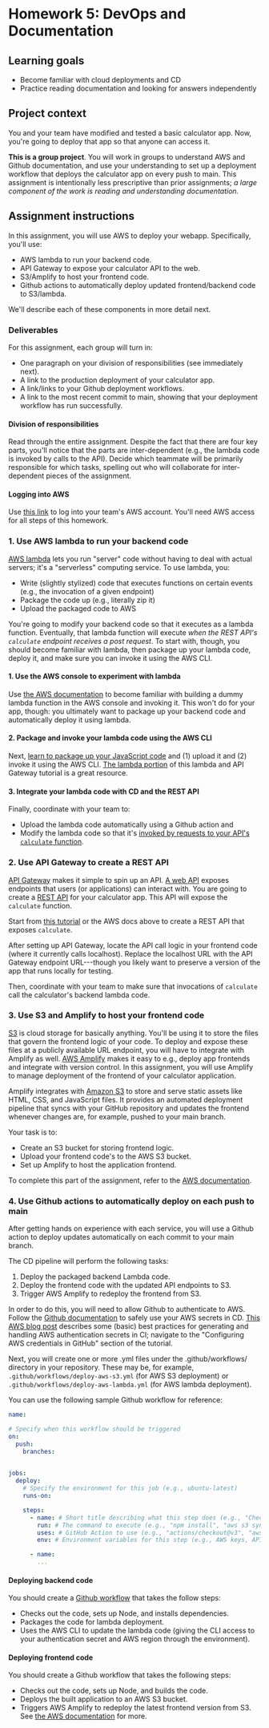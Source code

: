 # Homework 5: DevOps and Documentation

## Learning goals

- Become familiar with cloud deployments and CD
- Practice reading documentation and looking for answers independently

## Project context

You and your team have modified and tested a basic calculator app. Now, you're going to deploy that app so that anyone can access it.

**This is a group project**. You will work in groups to understand AWS and Github documentation, and use your understanding to set up a deployment workflow that deploys the calculator app on every push to main. This assignment is intentionally less prescriptive than prior assignments;
*a large component of the work is reading and understanding documentation.*


## Assignment instructions

In this assignment, you will use AWS to deploy your webapp. Specifically, you'll use:
- AWS lambda to run your backend code.
- API Gateway to expose your calculator API to the web.
- S3/Amplify to host your frontend code.
- Github actions to automatically deploy updated frontend/backend code to S3/lambda.

We'll describe each of these components in more detail next.

### Deliverables

For this assignment, each group will turn in:
- One paragraph on your division of responsibilities (see immediately next).
- A link to the production deployment of your calculator app.
- A link/links to your Github deployment workflows.
- A link to the most recent commit to main, showing that your deployment workflow has run successfully.

#### Division of responsibilities

Read through the entire assignment. Despite the fact that there are four key parts, you'll notice that the parts are inter-dependent (e.g., the lambda code is invoked by calls to the API). Decide which teammate will be primarily responsible for which tasks, spelling out who will collaborate for inter-dependent pieces of the assignment.

#### Logging into AWS

Use [this link](https://login.cmu.edu/idp/profile/SAML2/Unsolicited/SSO?providerId=urn:amazon:webservices) to log into your team's AWS account. You'll need AWS access for all steps of this homework.

### 1. Use AWS lambda to run your backend code

[AWS lambda](https://docs.aws.amazon.com/lambda/latest/dg/welcome.html)
lets you run "server" code without having to deal with actual servers;
it's a "serverless" computing service. To use lambda, you:
- Write (slightly stylized) code that executes functions on certain events (e.g., the invocation of a given endpoint)
- Package the code up (e.g., literally zip it)
- Upload the packaged code to AWS

You're going to modify your backend code so that it executes as a lambda function.
Eventually, that lambda function will execute *when the REST API's `calculate` endpoint receives a post request*.
To start with, though, you should become familiar with lambda, then package up your lambda code, deploy it, and make sure you can invoke it using the AWS CLI.

#### 1. Use the AWS console to experiment with lambda

Use [the AWS documentation](https://docs.aws.amazon.com/lambda/latest/dg/getting-started.html)
to become familiar with building a dummy lambda function in the AWS console and invoking it.
This won't do for your app, though: you ultimately want to package up your backend code and
automatically deploy it using lambda.

#### 2. Package and invoke your lambda code using the AWS CLI

Next, [learn to package up your JavaScript code](https://docs.aws.amazon.com/lambda/latest/dg/nodejs-package.html#nodejs-package-create-update)
and (1) upload it and (2) invoke it using the AWS CLI. [The lambda portion](https://docs.aws.amazon.com/lambda/latest/dg/services-apigateway-tutorial.html#services-apigateway-tutorial-function) of this lambda and API Gateway tutorial is a great resource.

#### 3. Integrate your lambda code with CD and the REST API

Finally, coordinate with your team to:
- Upload the lambda code automatically using a Github action and
- Modify the lambda code so that it's [invoked by requests to your API's `calculate` function](https://docs.aws.amazon.com/lambda/latest/dg/services-apigateway-tutorial.html#services-apigateway-tutorial).

### 2. Use API Gateway to create a REST API

[API Gateway](https://aws.amazon.com/api-gateway/) makes it simple to spin up an API.
[A web API](https://blog.postman.com/what-is-an-api-endpoint/) exposes endpoints that users (or applications) can interact with.
You are going to create a [REST API](https://www.redhat.com/en/topics/api/what-is-a-rest-api) for your calculator app.
This API will expose the `calculate` function.

Start from [this tutorial](https://docs.aws.amazon.com/lambda/latest/dg/services-apigateway-tutorial.html#services-apigateway-tutorial-api) or the AWS docs above to create a REST API that exposes `calculate`.

After setting up API Gateway, locate the API call logic in your frontend code (where it currently calls localhost). Replace the localhost URL with the API Gateway endpoint URL---though you likely want to preserve a version of the app that runs locally for testing.

Then, coordinate with your team to make sure that invocations of `calculate` call the calculator's backend lambda code.

### 3. Use S3 and Amplify to host your frontend code

[S3](https://aws.amazon.com/s3/) is cloud storage for basically anything.
You'll be using it to store the files that govern the frontend logic of your code. To deploy and expose these files at a publicly available URL endpoint, you will have to integrate with Amplify as well. [AWS Amplify](https://aws.amazon.com/amplify/) makes it easy to e.g., deploy app frontends and integrate with version control. In this assignment, you will use Amplify to manage deployment of the frontend of your calculator application.

Amplify integrates with [Amazon S3](https://docs.aws.amazon.com/amplify/latest/userguide/hosting.html) to store and serve static assets like HTML, CSS, and JavaScript files. It provides an automated deployment pipeline that syncs with your GitHub repository and updates the frontend whenever changes are, for example, pushed to your main branch.

Your task is to:
- Create an S3 bucket for storing frontend logic.
- Upload your frontend code's to the AWS S3 bucket.
- Set up Amplify to host the application frontend.

To complete this part of the assignment, refer to the [AWS documentation](https://docs.aws.amazon.com/amplify/latest/userguide/deploy-website-from-s3.html).

### 4. Use Github actions to automatically deploy on each push to main

After getting hands on experience with each service, you will use a Github action to deploy updates automatically on each commit to your main branch.

The CD pipeline will perform the following tasks:
1. Deploy the packaged backend Lambda code.
2. Deploy the frontend code with the updated API endpoints to S3.
3. Trigger AWS Amplify to redeploy the frontend from S3.

In order to do this, you will need to allow Github to authenticate to AWS.
Follow the [Github documentation](https://docs.github.com/en/actions/security-for-github-actions/security-guides/using-secrets-in-github-actions) to safely use your AWS secrets in CD. [This AWS blog post](https://aws.amazon.com/blogs/compute/using-github-actions-to-deploy-serverless-applications/) describes some (basic) best practices for generating and handling AWS authentication secrets in CI; navigate to the "Configuring AWS credentials in GitHub" section of the tutorial.

Next, you will create one or more .yml files under the .github/workflows/ directory in your repository.
These may be, for example, `.github/workflows/deploy-aws-s3.yml` (for AWS S3 deployment) or 
`.github/workflows/deploy-aws-lambda.yml` (for AWS lambda deployment).

You can use the following sample Github workflow for reference:
```yaml
name: 

# Specify when this workflow should be triggered
on:
  push:
    branches:
      

jobs:
  deploy:
    # Specify the environment for this job (e.g., ubuntu-latest)
    runs-on: 

    steps:
      - name: # Short title describing what this step does (e.g., "Checkout Repository", "Build Frontend")
        run: # The command to execute (e.g., "npm install", "aws s3 sync")
        uses: # GitHub Action to use (e.g., "actions/checkout@v3", "aws-actions/configure-aws-credentials@v3")
        env: # Environment variables for this step (e.g., AWS keys, API URLs)

      - name:
        ...
```

#### Deploying backend code

You should create a [Github workflow](https://docs.github.com/en/actions/writing-workflows) that takes the follow steps:
- Checks out the code, sets up Node, and installs dependencies.
- Packages the code for lambda deployment.
- Uses the AWS CLI to update the lambda code (giving the CLI access to your authentication secret and AWS region through the environment).

#### Deploying frontend code

You should create a Github workflow that takes the following steps:
- Checks out the code, sets up Node, and builds the code.
- Deploys the built application to an AWS S3 bucket.
- Triggers AWS Amplify to redeploy the latest frontend version from S3. See [the AWS documentation](https://docs.aws.amazon.com/amplify/latest/userguide/setting-up-GitHub-access.html) for more. 



